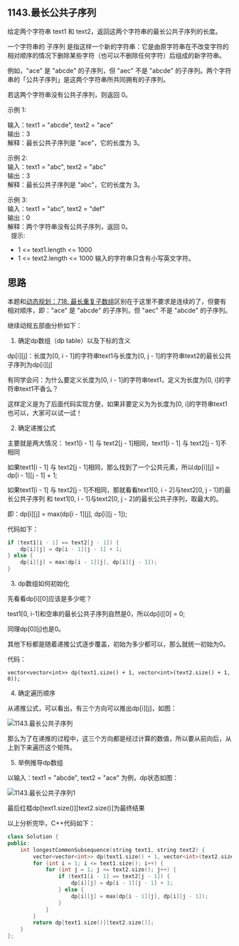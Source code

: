 
## 1143.最长公共子序列 

给定两个字符串 text1 和 text2，返回这两个字符串的最长公共子序列的长度。  

一个字符串的 子序列 是指这样一个新的字符串：它是由原字符串在不改变字符的相对顺序的情况下删除某些字符（也可以不删除任何字符）后组成的新字符串。     

例如，"ace" 是 "abcde" 的子序列，但 "aec" 不是 "abcde" 的子序列。两个字符串的「公共子序列」是这两个字符串所共同拥有的子序列。   

若这两个字符串没有公共子序列，则返回 0。        

示例 1:    

输入：text1 = "abcde", text2 = "ace"      
输出：3          
解释：最长公共子序列是 "ace"，它的长度为 3。     

示例 2:      
输入：text1 = "abc", text2 = "abc"    
输出：3       
解释：最长公共子序列是 "abc"，它的长度为 3。    

示例 3:     
输入：text1 = "abc", text2 = "def"      
输出：0        
解释：两个字符串没有公共子序列，返回 0。    
 
提示:       
* 1 <= text1.length <= 1000
* 1 <= text2.length <= 1000
输入的字符串只含有小写英文字符。

## 思路 

本题和[动态规划：718. 最长重复子数组](https://mp.weixin.qq.com/s/U5WaWqBwdoxzQDotOdWqZg)区别在于这里不要求是连续的了，但要有相对顺序，即："ace" 是 "abcde" 的子序列，但 "aec" 不是 "abcde" 的子序列。

继续动规五部曲分析如下：

1. 确定dp数组（dp table）以及下标的含义

dp[i][j]：长度为[0, i - 1]的字符串text1与长度为[0, j - 1]的字符串text2的最长公共子序列为dp[i][j] 

有同学会问：为什么要定义长度为[0, i - 1]的字符串text1，定义为长度为[0, i]的字符串text1不香么？ 

这样定义是为了后面代码实现方便，如果非要定义为为长度为[0, i]的字符串text1也可以，大家可以试一试！

2. 确定递推公式

主要就是两大情况： text1[i - 1] 与 text2[j - 1]相同，text1[i - 1] 与 text2[j - 1]不相同 

如果text1[i - 1] 与 text2[j - 1]相同，那么找到了一个公共元素，所以dp[i][j] = dp[i - 1][j - 1] + 1; 

如果text1[i - 1] 与 text2[j - 1]不相同，那就看看text1[0, i - 2]与text2[0, j - 1]的最长公共子序列 和 text1[0, i - 1]与text2[0, j - 2]的最长公共子序列，取最大的。

即：dp[i][j] = max(dp[i - 1][j], dp[i][j - 1]); 

代码如下：

```C++
if (text1[i - 1] == text2[j - 1]) {
    dp[i][j] = dp[i - 1][j - 1] + 1;
} else {
    dp[i][j] = max(dp[i - 1][j], dp[i][j - 1]);
}
```

3. dp数组如何初始化  

先看看dp[i][0]应该是多少呢？ 

test1[0, i-1]和空串的最长公共子序列自然是0，所以dp[i][0] = 0;

同理dp[0][j]也是0。

其他下标都是随着递推公式逐步覆盖，初始为多少都可以，那么就统一初始为0。

代码：

```
vector<vector<int>> dp(text1.size() + 1, vector<int>(text2.size() + 1, 0));
```

4. 确定遍历顺序

从递推公式，可以看出，有三个方向可以推出dp[i][j]，如图：

![1143.最长公共子序列](https://img-blog.csdnimg.cn/20210204115139616.jpg)

那么为了在递推的过程中，这三个方向都是经过计算的数值，所以要从前向后，从上到下来遍历这个矩阵。

5. 举例推导dp数组

以输入：text1 = "abcde", text2 = "ace" 为例，dp状态如图：

![1143.最长公共子序列1](https://img-blog.csdnimg.cn/20210210150215918.jpg)

最后红框dp[text1.size()][text2.size()]为最终结果 

以上分析完毕，C++代码如下：

```C++
class Solution {
public:
    int longestCommonSubsequence(string text1, string text2) {
        vector<vector<int>> dp(text1.size() + 1, vector<int>(text2.size() + 1, 0));
        for (int i = 1; i <= text1.size(); i++) {
            for (int j = 1; j <= text2.size(); j++) {
                if (text1[i - 1] == text2[j - 1]) {
                    dp[i][j] = dp[i - 1][j - 1] + 1;
                } else {
                    dp[i][j] = max(dp[i - 1][j], dp[i][j - 1]);
                }
            }
        }
        return dp[text1.size()][text2.size()];
    }
};
```

